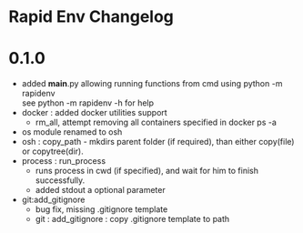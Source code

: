 # Rapid Env Changelog

# 0.1.0
- added __main__.py allowing running functions from cmd using python -m rapidenv  
  see python -m rapidenv -h for help
- docker : added docker utilities support
    - rm_all, attempt removing all containers specified in docker ps -a 
- os module renamed to osh
- osh :  copy_path - mkdirs parent folder (if required), than either copy(file) or copytree(dir).
- process : run_process 
    - runs process in cwd (if specified), and wait for him to finish successfully.
    - added stdout a optional parameter
- git:add_gitignore 
    - bug fix, missing .gitignore template
    - git : add_gitignore : copy .gitignore template to path
